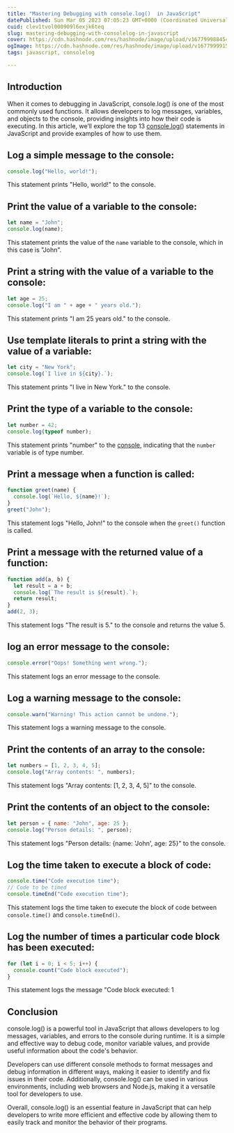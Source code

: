 ```yaml
---
title: "Mastering Debugging with console.log()  in JavaScript"
datePublished: Sun Mar 05 2023 07:05:23 GMT+0000 (Coordinated Universal Time)
cuid: clev1tvol000909l6exjk6teq
slug: mastering-debugging-with-consolelog-in-javascript
cover: https://cdn.hashnode.com/res/hashnode/image/upload/v1677999884542/08323a95-0d60-490a-ab67-30a4ab74f6ea.png
ogImage: https://cdn.hashnode.com/res/hashnode/image/upload/v1677999915063/fdc32dc3-a528-4a0c-b447-081624bbeb2d.png
tags: javascript, consolelog

---
```


## Introduction

When it comes to debugging in JavaScript, console.log() is one of the most commonly used functions. It allows developers to log messages, variables, and objects to the console, providing insights into how their code is executing. In this article, we’ll explore the top 13 [console.log(](https://javascript.info/devtools)) statements in JavaScript and provide examples of how to use them.

## Log a simple message to the console:

```javascript
console.log("Hello, world!");
```

This statement prints "Hello, world!" to the console.

## Print the value of a variable to the console:

```javascript
let name = "John";
console.log(name);
```

This statement prints the value of the `name` variable to the console, which in this case is "John".

## Print a string with the value of a variable to the console:

```javascript
let age = 25;
console.log("I am " + age + " years old.");
```

This statement prints "I am 25 years old." to the console.

## Use template literals to print a string with the value of a variable:

```javascript
let city = "New York";
console.log(`I live in ${city}.`);
```

This statement prints "I live in New York." to the console.

## Print the type of a variable to the console:

```javascript
let number = 42;
console.log(typeof number);
```

This statement prints "number" to the [console](https://javascript.info/devtools), indicating that the `number` variable is of type number.

## Print a message when a function is called:

```javascript
function greet(name) {
  console.log(`Hello, ${name}!`);
}
greet("John");
```

This statement logs "Hello, John!" to the console when the `greet()` function is called.

## Print a message with the returned value of a function:

```javascript
function add(a, b) {
  let result = a + b;
  console.log(`The result is ${result}.`);
  return result;
}
add(2, 3);
```

This statement logs "The result is 5." to the console and returns the value 5.

## log an error message to the console:

```javascript
console.error("Oops! Something went wrong.");
```

This statement logs an error message to the console.

## Log a warning message to the console:

```javascript
console.warn("Warning! This action cannot be undone.");
```

This statement logs a warning message to the console.

## Print the contents of an array to the console:

```javascript
let numbers = [1, 2, 3, 4, 5];
console.log("Array contents: ", numbers);
```

This statement logs "Array contents: \[1, 2, 3, 4, 5\]" to the console.

## Print the contents of an object to the console:

```javascript
let person = { name: "John", age: 25 };
console.log("Person details: ", person);
```

This statement logs "Person details: {name: 'John', age: 25}" to the console.

## Log the time taken to execute a block of code:

```javascript
console.time("Code execution time");
// Code to be timed
console.timeEnd("Code execution time");
```

This statement logs the time taken to execute the block of code between `console.time()` and `console.timeEnd()`.

## Log the number of times a particular code block has been executed:

```javascript
for (let i = 0; i < 5; i++) {
  console.count("Code block executed");
}
```

This statement logs the message "Code block executed: 1

## Conclusion

console.log() is a powerful tool in JavaScript that allows developers to log messages, variables, and errors to the console during runtime. It is a simple and effective way to debug code, monitor variable values, and provide useful information about the code's behavior.

Developers can use different console methods to format messages and debug information in different ways, making it easier to identify and fix issues in their code. Additionally, console.log() can be used in various environments, including web browsers and Node.js, making it a versatile tool for developers to use.

Overall, console.log() is an essential feature in JavaScript that can help developers to write more efficient and effective code by allowing them to easily track and monitor the behavior of their programs.